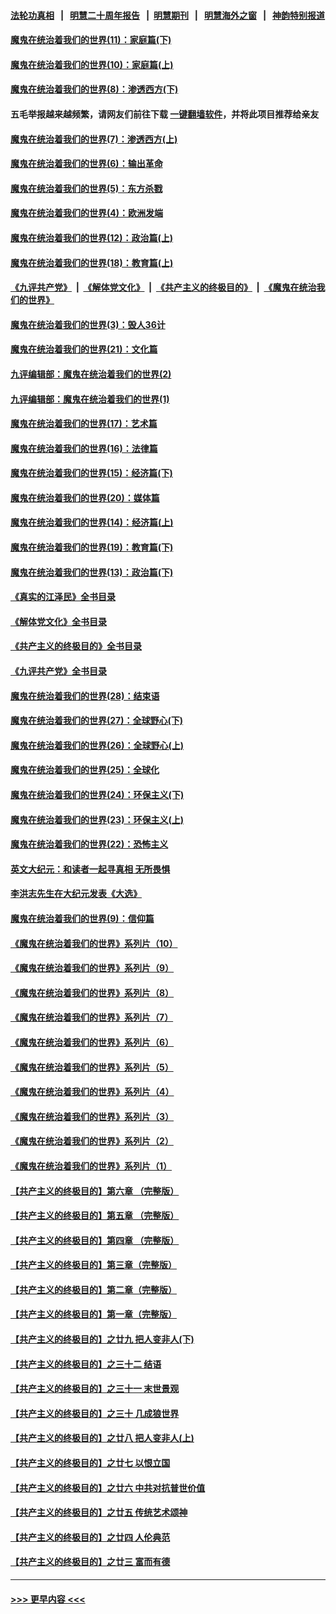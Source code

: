 #### [法轮功真相](https://github.com/gfw-breaker/truth/blob/master/README.md?t=0) &nbsp;&nbsp;|&nbsp;&nbsp; [明慧二十周年报告](https://github.com/gfw-breaker/mh-reports/blob/master/README.md?t=0) &nbsp;&nbsp;|&nbsp;&nbsp;[明慧期刊](https://github.com/gfw-breaker/mh-qikan) &nbsp;&nbsp;|&nbsp;&nbsp; [明慧海外之窗](https://github.com/gfw-breaker/mh-news/blob/master/README.md?t=0) &nbsp;&nbsp;|&nbsp;&nbsp; [神韵特别报道](https://github.com/gfw-breaker/mh-news/blob/master/shenyun.md?t=0)
#### [魔鬼在统治着我们的世界(11)：家庭篇(下)](../pages/nsc422/n10440961.md?t=12051801) 
#### [魔鬼在统治着我们的世界(10)：家庭篇(上)](../pages/nsc422/n10435448.md?t=12051801) 
#### [魔鬼在统治着我们的世界(8)：渗透西方(下)](../pages/nsc422/n10429603.md?t=12051801) 
#### 五毛举报越来越频繁，请网友们前往下载 [一键翻墙软件](https://github.com/gfw-breaker/ssr-accounts)，并将此项目推荐给亲友
#### [魔鬼在统治着我们的世界(7)：渗透西方(上)](../pages/nsc422/n10426013.md?t=12051801) 
#### [魔鬼在统治着我们的世界(6)：输出革命](../pages/nsc422/n10421536.md?t=12051801) 
#### [魔鬼在统治着我们的世界(5)：东方杀戮](../pages/nsc422/n10417707.md?t=12051801) 
#### [魔鬼在统治着我们的世界(4)：欧洲发端](../pages/nsc422/n10414890.md?t=12051801) 
#### [魔鬼在统治着我们的世界(12)：政治篇(上)](../pages/nsc422/n10444576.md?t=12051801) 
#### [魔鬼在统治着我们的世界(18)：教育篇(上)](../pages/nsc422/n10526970.md?t=12051801) 
#### [《九评共产党》](https://github.com/begood0513/9ping.md/blob/master/README.md) &nbsp;|&nbsp; [《解体党文化》](../../../../jtdwh.md/blob/master/README.md)  &nbsp;|&nbsp; [《共产主义的终极目的》](../../../../gczydzjmd.md/blob/master/README.md) &nbsp;|&nbsp; [《魔鬼在统治我们的世界》](../../../../mgztzwmdsj.md/blob/master/README.md) 
#### [魔鬼在统治着我们的世界(3)：毁人36计](../pages/nsc422/n10411583.md?t=12051801) 
#### [魔鬼在统治着我们的世界(21)：文化篇](../pages/nsc422/n10597706.md?t=12051801) 
#### [九评编辑部：魔鬼在统治着我们的世界(2)](../pages/nsc422/n10410036.md?t=12051801) 
#### [九评编辑部：魔鬼在统治着我们的世界(1)](../pages/nsc422/n10406825.md?t=12051801) 
#### [魔鬼在统治着我们的世界(17)：艺术篇](../pages/nsc422/n10499093.md?t=12051801) 
#### [魔鬼在统治着我们的世界(16)：法律篇](../pages/nsc422/n10485969.md?t=12051801) 
#### [魔鬼在统治着我们的世界(15)：经济篇(下)](../pages/nsc422/n10469975.md?t=12051801) 
#### [魔鬼在统治着我们的世界(20)：媒体篇](../pages/nsc422/n10586579.md?t=12051801) 
#### [魔鬼在统治着我们的世界(14)：经济篇(上)](../pages/nsc422/n10457370.md?t=12051801) 
#### [魔鬼在统治着我们的世界(19)：教育篇(下)](../pages/nsc422/n10564808.md?t=12051801) 
#### [魔鬼在统治着我们的世界(13)：政治篇(下)](../pages/nsc422/n10448270.md?t=12051801) 
#### [《真实的江泽民》全书目录](../pages/nsc422/n13721399.md?t=12051801) 
#### [《解体党文化》全书目录](../pages/nsc422/n13721157.md?t=12051801) 
#### [《共产主义的终极目的》全书目录](../pages/nsc422/n13721048.md?t=12051801) 
#### [《九评共产党》全书目录](../pages/nsc422/n13708085.md?t=12051801) 
#### [魔鬼在统治着我们的世界(28)：结束语](../pages/nsc422/n10936246.md?t=12051801) 
#### [魔鬼在统治着我们的世界(27)：全球野心(下)](../pages/nsc422/n10928319.md?t=12051801) 
#### [魔鬼在统治着我们的世界(26)：全球野心(上)](../pages/nsc422/n10900318.md?t=12051801) 
#### [魔鬼在统治着我们的世界(25)：全球化](../pages/nsc422/n10788205.md?t=12051801) 
#### [魔鬼在统治着我们的世界(24)：环保主义(下)](../pages/nsc422/n10695307.md?t=12051801) 
#### [魔鬼在统治着我们的世界(23)：环保主义(上)](../pages/nsc422/n10688613.md?t=12051801) 
#### [魔鬼在统治着我们的世界(22)：恐怖主义](../pages/nsc422/n10614727.md?t=12051801) 
#### [英文大纪元：和读者一起寻真相 无所畏惧](../pages/nsc422/n12542027.md?t=12051801) 
#### [李洪志先生在大纪元发表《大选》](../pages/nsc422/n12534746.md?t=12051801) 
#### [魔鬼在统治着我们的世界(9)：信仰篇](../pages/nsc422/n10432159.md?t=12051801) 
#### [《魔鬼在统治着我们的世界》系列片（10）](../pages/nsc422/n12292670.md?t=12051801) 
#### [《魔鬼在统治着我们的世界》系列片（9）](../pages/nsc422/n12290859.md?t=12051801) 
#### [《魔鬼在统治着我们的世界》系列片（8）](../pages/nsc422/n12287445.md?t=12051801) 
#### [《魔鬼在统治着我们的世界》系列片（7）](../pages/nsc422/n12283425.md?t=12051801) 
#### [《魔鬼在统治着我们的世界》系列片（6）](../pages/nsc422/n12282314.md?t=12051801) 
#### [《魔鬼在统治着我们的世界》系列片（5）](../pages/nsc422/n12281419.md?t=12051801) 
#### [《魔鬼在统治着我们的世界》系列片（4）](../pages/nsc422/n12274024.md?t=12051801) 
#### [《魔鬼在统治着我们的世界》系列片（3）](../pages/nsc422/n12271322.md?t=12051801) 
#### [《魔鬼在统治着我们的世界》系列片（2）](../pages/nsc422/n12269049.md?t=12051801) 
#### [《魔鬼在统治着我们的世界》系列片（1）](../pages/nsc422/n12267575.md?t=12051801) 
#### [【共产主义的终极目的】第六章 （完整版）](../pages/nsc422/n11428913.md?t=12051801) 
#### [【共产主义的终极目的】第五章 （完整版）](../pages/nsc422/n11428912.md?t=12051801) 
#### [【共产主义的终极目的】第四章 （完整版）](../pages/nsc422/n11428907.md?t=12051801) 
#### [【共产主义的终极目的】第三章（完整版）](../pages/nsc422/n11428848.md?t=12051801) 
#### [【共产主义的终极目的】第二章（完整版）](../pages/nsc422/n11428831.md?t=12051801) 
#### [【共产主义的终极目的】第一章（完整版）](../pages/nsc422/n11417651.md?t=12051801) 
#### [【共产主义的终极目的】之廿九 把人变非人(下)](../pages/nsc422/n11344140.md?t=12051801) 
#### [【共产主义的终极目的】之三十二 结语](../pages/nsc422/n11360535.md?t=12051801) 
#### [【共产主义的终极目的】之三十一 末世景观](../pages/nsc422/n11351129.md?t=12051801) 
#### [【共产主义的终极目的】之三十 几成狼世界](../pages/nsc422/n11348280.md?t=12051801) 
#### [【共产主义的终极目的】之廿八 把人变非人(上)](../pages/nsc422/n11340492.md?t=12051801) 
#### [【共产主义的终极目的】之廿七 以恨立国](../pages/nsc422/n11336944.md?t=12051801) 
#### [【共产主义的终极目的】之廿六 中共对抗普世价值](../pages/nsc422/n11324785.md?t=12051801) 
#### [【共产主义的终极目的】之廿五 传统艺术颂神](../pages/nsc422/n11296396.md?t=12051801) 
#### [【共产主义的终极目的】之廿四 人伦典范](../pages/nsc422/n11296397.md?t=12051801) 
#### [【共产主义的终极目的】之廿三 富而有德](../pages/nsc422/n11283598.md?t=12051801) 

----
#### [ >>> 更早内容 <<< ](../indexes/nsc422-earlier.md)
